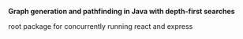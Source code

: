 **Graph generation and pathfinding in Java with depth-first searches**

root package for concurrently running react and express


